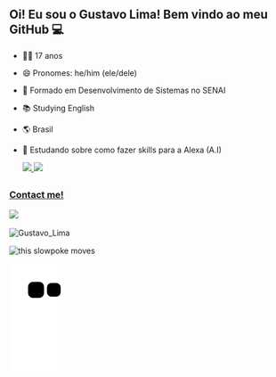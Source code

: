 ## Oi! Eu sou o Gustavo Lima! Bem vindo ao meu GitHub 💻



- ✌🏼 17 anos
- 😄 Pronomes: he/him (ele/dele)                                          
- 🌱 Formado em Desenvolvimento de Sistemas no SENAI
- 📚 Studying English
- 🌎 Brasil
- 🤖 Estudando sobre como fazer skills para a Alexa (A.I)
   
  <a href="https://github.com/tavinlima">
  <img height="180em" src="https://github-readme-stats-eight-theta.vercel.app/api?username=tavinlima&show_icons=true&theme=radical&include_all_commits=true&count_private=true"/>
  <img height="180em" src="https://github-readme-stats-eight-theta.vercel.app/api/top-langs/?username=tavinlima&layout=compact&langs_count=8&theme=radical"/>
  
##
  
### Contact me!
  <a href="https://www.linkedin.com/in/gustavo-lima-217b01214/" target="_blank"><img src="https://img.shields.io/badge/-LinkedIn-%230077B5?style=for-the-badge&logo=linkedin&logoColor=white" target="_blank"></a> 
  
  <p>
<img src="https://komarev.com/ghpvc/?username=tavinlima&label=Profile%20views&color=blue&style=flat" alt="Gustavo_Lima"/>
</p>
   
  <img align = "center" src="https://media.giphy.com/media/1qiywDYLLAk3jpDBaE/giphy.gif" alt="this slowpoke moves"  width="550" alt="spiderman-gif"/> 
  
![Snake animation](https://github.com/tavinlima/tavinlima/blob/output/github-contribution-grid-snake.svg)
